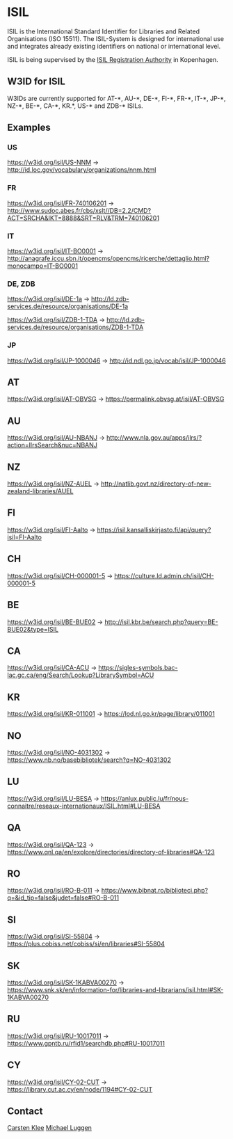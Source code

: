 # ISIL
ISIL is the International Standard Identifier for Libraries and Related Organisations (ISO 15511). The ISIL-System is designed for international use and integrates already existing identifiers on national or international level.

ISIL is being supervised by the [ISIL Registration Authority](http://biblstandard.dk/isil/) in Kopenhagen.

## W3ID for ISIL
W3IDs are currently supported for AT-\*, AU-\*, DE-\*, FI-\*, FR-\*, IT-\*, JP-\*, NZ-\*, BE-\*, CA-\*, KR.\*, US-\* and ZDB-\* ISILs.

## Examples

### US
https://w3id.org/isil/US-NNM -> http://id.loc.gov/vocabulary/organizations/nnm.html

### FR
https://w3id.org/isil/FR-740106201 -> http://www.sudoc.abes.fr/cbs/xslt//DB=2.2/CMD?ACT=SRCHA&IKT=8888&SRT=RLV&TRM=740106201

### IT
https://w3id.org/isil/IT-BO0001 -> http://anagrafe.iccu.sbn.it/opencms/opencms/ricerche/dettaglio.html?monocampo=IT-BO0001

### DE, ZDB
https://w3id.org/isil/DE-1a -> http://ld.zdb-services.de/resource/organisations/DE-1a

https://w3id.org/isil/ZDB-1-TDA -> http://ld.zdb-services.de/resource/organisations/ZDB-1-TDA

### JP
https://w3id.org/isil/JP-1000046 -> http://id.ndl.go.jp/vocab/isil/JP-1000046

## AT
https://w3id.org/isil/AT-OBVSG -> https://permalink.obvsg.at/isil/AT-OBVSG

## AU
https://w3id.org/isil/AU-NBANJ -> http://www.nla.gov.au/apps/ilrs/?action=IlrsSearch&nuc=NBANJ

## NZ
https://w3id.org/isil/NZ-AUEL -> http://natlib.govt.nz/directory-of-new-zealand-libraries/AUEL

## FI
https://w3id.org/isil/FI-Aalto -> https://isil.kansalliskirjasto.fi/api/query?isil=FI-Aalto

## CH
https://w3id.org/isil/CH-000001-5 -> https://culture.ld.admin.ch/isil/CH-000001-5

## BE
https://w3id.org/isil/BE-BUE02 -> http://isil.kbr.be/search.php?query=BE-BUE02&type=ISIL

## CA
https://w3id.org/isil/CA-ACU -> https://sigles-symbols.bac-lac.gc.ca/eng/Search/Lookup?LibrarySymbol=ACU

## KR
https://w3id.org/isil/KR-011001 -> https://lod.nl.go.kr/page/library/011001

## NO
https://w3id.org/isil/NO-4031302 -> https://www.nb.no/basebibliotek/search?q=NO-4031302

## LU
https://w3id.org/isil/LU-BESA  -> https://anlux.public.lu/fr/nous-connaitre/reseaux-internationaux/ISIL.html#LU-BESA

## QA
https://w3id.org/isil/QA-123 -> https://www.qnl.qa/en/explore/directories/directory-of-libraries#QA-123

## RO
https://w3id.org/isil/RO-B-011 -> https://www.bibnat.ro/biblioteci.php?q=&id_tip=false&judet=false#RO-B-011

## SI
https://w3id.org/isil/SI-55804 -> https://plus.cobiss.net/cobiss/si/en/libraries#SI-55804

## SK
https://w3id.org/isil/SK-1KABVA00270 -> https://www.snk.sk/en/information-for/libraries-and-librarians/isil.html#SK-1KABVA00270

## RU
https://w3id.org/isil/RU-10017011 -> https://www.gpntb.ru/rfid1/searchdb.php#RU-10017011

## CY
https://w3id.org/isil/CY-02-CUT -> https://library.cut.ac.cy/en/node/1194#CY-02-CUT


## Contact
[Carsten Klee](mailto:mailme.klee@yahoo.de)
[Michael Luggen](mailto:michael.luggen@zazuko.com)
